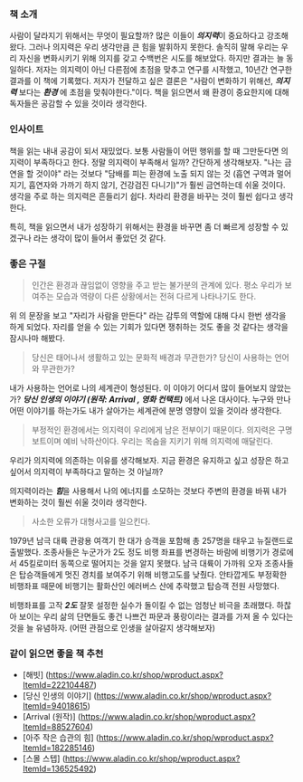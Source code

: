### 책 소개
 사람이 달라지기 위해서는 무엇이 필요할까? 많은 이들이 ***의지력***이 중요하다고
 강조해왔다. 그러나 의지력은 우리 생각만큼 큰 힘을 발휘하지 못한다. 솔직히 말해
 우리는 우리 자신을 변화시키기 위해 의지를 갖고 수백번은 시도를 해보았다. 하지만
 결과는 늘 동일하다. 저자는 의지력이 아닌 다른점에 초점을 맞추고 연구를
 시작했고, 10년간 연구한 결과를 이 책에 기록했다. 저자가 전달하고 싶은 결론은
 "사람이 변화하기 위해선, ***의지력*** 보다는 ***환경*** 에 초점을
 맞춰야한다."이다. 책을 읽으면서 왜 환경이 중요한지에 대해 독자들은 공감할 수
 있을 것이라 생각한다.

### 인사이트
 책을 읽는 내내 공감이 되서 재밌었다. 보통 사람들이 어떤 행위를 할 때 그만둔다면
 의지력이 부족하다고 한다. 정말 의지력이 부족해서 일까? 간단하게 생각해보자.
 "나는 금연을 할 것이야" 라는 것보다 "담배를 피는 환경에 노출 되지 않는 것 (흡연
 구역과 멀어지기, 흡연자와 가까기 하지 않기, 건강검진 다니기)"가 훨씬 금연하는데
쉬울 것이다. 생각을 주로 하는 의지력은 흔들리기 쉽다. 차라리 환경을 바꾸는 것이
훨씬 쉽다고 생각한다.

특히, 책을 읽으면서 내가 성장하기 위해서는 환경을 바꾸면 좀 더 빠르게 성장할
수 있겠구나 라는 생각이 많이 들어서 좋았던 것 같다.

### 좋은 구절

> 인간은 환경과 끊임없이 영향을 주고 받는 불가분의 관계에 있다. 평소 우리가
> 보여주는 모습과 역량이 다른 상황에서는 전혀 다르게 나타나기도 한다.

 위 의 문장을 보고 "자리가 사람을 만든다" 라는 감투의 역할에 대해 다시 한번
생각을 하게 되었다. 자리를 얻을 수 있는 기회가 있다면 쟁취하는 것도 좋을 것
같다는 생각을 잠시나마 해봤다.

> 당신은 태어나서 생활하고 있는 문화적 배경과 무관한가? 당신이 사용하는 언어와
> 무관한가?

 내가 사용하는 언어로 나의 세계관이 형성된다. 이 이야기 어디서 많이 들어보지
않았는가? ***당신 인생의 이야기 (원작: Arrival , 영화 컨택트)*** 에서 나온
대사이다. 누구와 만나 어떤 이야기를 하는가도 내가 살아가는 세계관에 분명 영향이
있을 것이라 생각한다.

> 부정적인 환경에서는 의지력이 우리에게 남은 전부이기 때문이다. 의지력은
> 구명보트이며 예비 낙하산이다. 우리는 목숨을 지키기 위해 의지력에 매달린다.

우리가 의지력에 의존하는 이유를 생각해보자. 지금 환경은 유지하고 싶고 성장은
하고 싶어서 의지력이 부족하다고 말하는 것 아닐까?

의지력이라는 ***힘***을 사용해서 나의 에너지를 소모하는 것보다 주변의 환경을
바꿔 내가 변화하는 것이 훨씬 쉬울 것이라 생각한다.

> 사소한 오류가 대형사고를 일으킨다.

1979년 남극 대륙 관광용 여객기 한 대가 승객을 포함해 총 257명을 태우고
뉴질랜드로 출발했다. 조종사들은 누군가가 2도 정도 비행 좌표를 변경하는 바람에
비행기가 경로에서 45킬로미터 동쪽으로 떨어지는 것을 알지 못했다. 남극 대륙이
가까워 오자 조종사들은 탑승객들에게 멋진 경치를 보여주기 위해 비행고도를 낮췄다.
안타깝게도 부정확한 비행좌표 때문에 비행기는 활화산인 에러버스 산에 추락했고
탑승객 전원 사망했다.

비행좌표를 고작 ***2도*** 잘못 설정한 실수가 돌이킬 수 없는 엄청난 비극을
초래했다. 하찮아 보이는 우리 삶의 단면들도 좋건 나쁘건 파문과 풍랑이라는 결과를
가져 올 수 있다는 것을 늘 유념하자. (어떤 관점으로 인생을 살아갈지 생각해보자)

### 같이 읽으면 좋을 책 추천
- [해빗] (https://www.aladin.co.kr/shop/wproduct.aspx?ItemId=222104487)
- [당신 인생의 이야기] (https://www.aladin.co.kr/shop/wproduct.aspx?ItemId=94018615)
- [Arrival (원작)] (https://www.aladin.co.kr/shop/wproduct.aspx?ItemId=88527604)
- [아주 작은 습관의 힘] (https://www.aladin.co.kr/shop/wproduct.aspx?ItemId=182285146)
- [스몰 스텝] (https://www.aladin.co.kr/shop/wproduct.aspx?ItemId=136525492)
